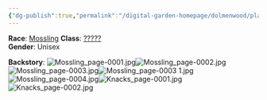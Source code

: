```yaml
---
{"dg-publish":true,"permalink":"/digital-garden-homepage/dolmenwood/player-characters/mossling/"}
---
```


**Race**: [Mossling](https://www.dolmenwood.necroticgnome.com/rules/doku.php?id=mossling) 
**Class**: [?????](https://www.dolmenwood.necroticgnome.com/rules/doku.php?id=start)  
**Gender**: Unisex

**Backstory**: ![Mossling_page-0001.jpg](/img/user/Digital%20Garden%20Homepage/Dolmenwood/Images-PDFs/Mossling_page-0001.jpg)![Mossling_page-0002.jpg](/img/user/Digital%20Garden%20Homepage/Dolmenwood/Images-PDFs/Mossling_page-0002.jpg)![Mossling_page-0003.jpg](/img/user/Digital%20Garden%20Homepage/Dolmenwood/Images-PDFs/Mossling_page-0003.jpg)![Mossling_page-0003 1.jpg](/img/user/Digital%20Garden%20Homepage/Dolmenwood/Images-PDFs/Mossling_page-0003%201.jpg)![Mossling_page-0004.jpg](/img/user/Digital%20Garden%20Homepage/Dolmenwood/Images-PDFs/Mossling_page-0004.jpg)![Knacks_page-0001.jpg](/img/user/Digital%20Garden%20Homepage/Dolmenwood/Images-PDFs/Knacks_page-0001.jpg)![Knacks_page-0002.jpg](/img/user/Digital%20Garden%20Homepage/Dolmenwood/Images-PDFs/Knacks_page-0002.jpg)
